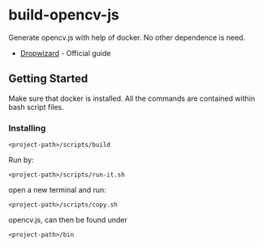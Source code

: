# build-opencv-js

Generate opencv.js with help of docker. No other dependence is need.
* [Dropwizard](http://www.dropwizard.io/1.0.2/docs/) - Official guide

## Getting Started

Make sure that docker is installed. All the commands are contained within bash script files.

### Installing

```
<project-path>/scripts/build 
```

Run by:
```
<project-path>/scripts/run-it.sh 
```

open a new terminal and run:
```
<project-path>/scripts/copy.sh 
```

opencv.js, can then be found under
```
<project-path>/bin
```


